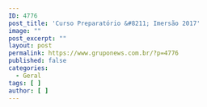 ```yaml
---
ID: 4776
post_title: 'Curso Preparatório &#8211; Imersão 2017'
image: ""
post_excerpt: ""
layout: post
permalink: https://www.gruponews.com.br/?p=4776
published: false
categories:
  - Geral
tags: [ ]
author: [ ]
---
```

&nbsp;

&nbsp;
